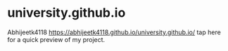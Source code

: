 # university.github.io
Abhijeetk4118
https://abhijeetk4118.github.io/university.github.io/   tap here for a quick preview of my project.
